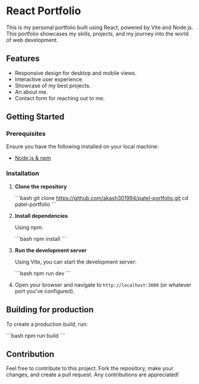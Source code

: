 
# React Portfolio

This is my personal portfolio built using React, powered by Vite and Node.js. This portfolio showcases my skills, projects, and my journey into the world of web development.

## Features

- Responsive design for desktop and mobile views.
- Interactive user experience.
- Showcase of my best projects.
- An about me.
- Contact form for reaching out to me.

## Getting Started

### Prerequisites

Ensure you have the following installed on your local machine:

- [Node.js & npm](https://nodejs.org/)

### Installation

1. **Clone the repository**

   \```bash
   git clone https://github.com/akash301994/patel-portfolio.git
   cd patel-portfolio
   \```

2. **Install dependencies**

   Using npm:

   \```bash
   npm install
   \```

3. **Run the development server**

   Using Vite, you can start the development server:

   \```bash
   npm run dev
   \```


4. Open your browser and navigate to `http://localhost:3000` (or whatever port you've configured).

## Building for production

To create a production build, run:

\```bash
npm run build
\```

## Contribution

Feel free to contribute to this project. Fork the repository, make your changes, and create a pull request. Any contributions are appreciated!


